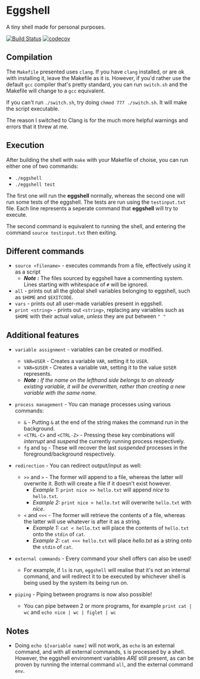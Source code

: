 # Eggshell

A tiny shell made for personal purposes.

[![Build Status](https://travis-ci.org/MasterTextman/eggshell.svg?branch=master)](https://travis-ci.org/MasterTextman/eggshell)
[![codecov](https://img.shields.io/codecov/c/github/MasterTextman/eggshell.svg)](https://codecov.io/gh/MasterTextman/eggshell)

## Compilation

The `Makefile` presented uses `clang`. If you have `clang` installed, or are ok with installing it, leave the Makefile as it is.
However, if you'd rather use the default `gcc` compiler that's pretty standard, you can run `switch.sh` and the Makefile will
change to a `gcc` equivalent.

If you can't run `./switch.sh`, try doing `chmod 777 ./switch.sh`. It will make the script executable.

The reason I switched to Clang is for the much more helpful warnings and errors that it threw at me.

## Execution

After building the shell with `make` with your Makefile of choise, you can run either one of two commands:

- `./eggshell`
- `./eggshell test`

The first one will run the **eggshell** normally, whereas the second one will
run some tests of the eggshell. The tests are run using the `testinput.txt` file.
Each line represents a seperate command that **eggshell** will try to execute.

The second command is equivalent to running the shell, and entering the command `source testinput.txt` then exiting.

## Different commands

- `source <filename>` - executes commands from a file, effectively using it as a script
  - ***Note :*** The files sourced by eggshell have a commenting system. Lines starting with whitespace of `#` will be ignored.
- `all` - prints out all the global shell variables belonging to eggshell, such as `$HOME` and `$EXITCODE`.
- `vars` - prints out all user-made variables present in eggshell.
- `print <string>` - prints out `<string>`, replacing any variables such as `$HOME` with their actual value, *unless* they are put between `" "`

## Additional features

- `variable assignment` - variables can be created or modified.
  - `VAR=USER` - Creates a variable `VAR`, setting it to `USER`.
  - `VAR=$USER` - Creates a variable `VAR`, setting it to the value `$USER` represents.
  - ***Note :*** *If the name on the lefthand side belongs to an already existing variable, it will be overwritten, rather than creating a new variable with the same name.*

- `process management` - You can manage processes using various commands:
  - `&` - Putting `&` at the end of the string makes the command run in the background.
  - `<CTRL-C>` and `<CTRL-Z>` - Pressing these key combinations will *interrupt* and *suspend* the currently running process respectively.
  - `fg` and `bg` - These will recover the last *suspended* processes in the foreground/background respectively.

- `redirection` - You can redirect output/input as well:
  - `>>` and `>` - The former will append to a file, whereas the latter will overwrite it. Both will create a file if it doesn't exist however.
    - *Example 1:* `print nice >> hello.txt` will append *nice* to `hello.txt`.
    - *Example 2:* `print nice > hello.txt` will overwrite `hello.txt` with *nice*.
  - `<` and `<<<` - The former will retrieve the contents of a file, whereas the latter will use whatever is after it as a string.
    - *Example 1:* `cat < hello.txt` will place the contents of `hello.txt` onto the `stdin` of `cat`.
    - *Example 2:* `cat <<< hello.txt` will place *hello.txt* as a string onto the `stdin` of `cat`.

- `external commands` - Every command your shell offers can also be used!
  - For example, if `ls` is run, `eggshell` will realise that it's not an internal command, and will redirect it to be executed by whichever shell is being used by the system its being run on.

- `piping` - Piping between programs is now also possible!
  - You can pipe between 2 or more programs, for example `print cat | wc` and `echo nice | wc | figlet | wc`

## Notes

- Doing `echo $[variable name]` will not work, as `echo` is an external command, and with all external commands, `$` is processed by a shell. However, the eggshell environment variables *ARE* still present, as can be proven by running the internal command `all`, and the external command `env`.
